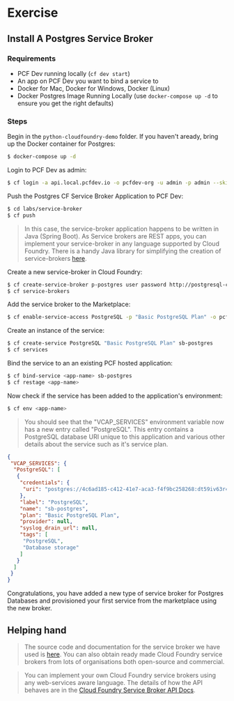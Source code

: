 # Exercise

## Install A Postgres Service Broker

### Requirements

- PCF Dev running locally (`cf dev start`)
- An app on PCF Dev you want to bind a service to
- Docker for Mac, Docker for Windows, Docker (Linux)
- Docker Postgres Image Running Locally (use `docker-compose up -d` to ensure you get the right defaults)

### Steps


Begin in the `python-cloudfoundry-demo` folder. If you haven't aready, bring up the Docker container for Postgres:

````bash
$ docker-compose up -d
````

Login to PCF Dev as admin:

````bash
$ cf login -a api.local.pcfdev.io -o pcfdev-org -u admin -p admin --skip-ssl-validation
````

Push the Postgres CF Service Broker Application to PCF Dev:

````bash
$ cd labs/service-broker
$ cf push
````

> In this case, the service-broker application happens to be written in Java (Spring Boot). As Service brokers are REST apps, you can implement your service-broker in any language supported by Cloud Foundry. There is a handy Java library for simplifying the creation of service-brokers [here](https://github.com/spring-cloud/spring-cloud-cloudfoundry-service-broker).

Create a new service-broker in Cloud Foundry:

````bash
$ cf create-service-broker p-postgres user password http://postgresql-cf-service-broker.local.pcfdev.io
$ cf service-brokers
````

Add the service broker to the Marketplace:

````bash
$ cf enable-service-access PostgreSQL -p "Basic PostgreSQL Plan" -o pcfdev-org
````

Create an instance of the service:

````bash
$ cf create-service PostgreSQL "Basic PostgreSQL Plan" sb-postgres
$ cf services
````

Bind the service to an an existing PCF hosted application:

````bash
$ cf bind-service <app-name> sb-postgres
$ cf restage <app-name>
````

Now check if the service has been added to the application's environment:

````bash
$ cf env <app-name>
````
   > You should see that the "VCAP_SERVICES" environment variable now has a new entry called "PostgreSQL". This entry contains a PostgreSQL database URI unique to this application and various other details about the service such as it's service plan.

````json
{
 "VCAP_SERVICES": {
  "PostgreSQL": [
   {
    "credentials": {
     "uri": "postgres://4c6ad185-c412-41e7-aca3-f4f9bc258268:dt59iv63r4643l2ugffj8in49m@192.168.11.1:5432/4c6ad185-c412-41e7-aca3-f4f9bc258268"
    },
    "label": "PostgreSQL",
    "name": "sb-postgres",
    "plan": "Basic PostgreSQL Plan",
    "provider": null,
    "syslog_drain_url": null,
    "tags": [
     "PostgreSQL",
     "Database storage"
    ]
   }
  ]
 }
}
````

Congratulations, you have added a new type of service broker for Postgres Databases and provisioned your first service from the marketplace using the new broker.

## Helping hand

> The source code and documentation for the service broker we have used is [here](https://github.com/cloudfoundry-community/postgresql-cf-service-broker). You can also obtain ready made Cloud Foundry service brokers from lots of organisations both open-source and commercial. 

> You can implement your own Cloud Foundry service brokers using any web-services aware language. The details of how the API behaves are in the [Cloud Foundry Service Broker API Docs](https://docs.cloudfoundry.org/services/api.html).